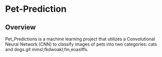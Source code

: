 # Pet-Prediction
## Overview

Pet_Predictions is a machine learning project that utilizes a Convolutional Neural Network (CNN) to classify images of pets into two categories: cats and dogs.git mmsl;fkdwoakl;fm,eoaslffs.